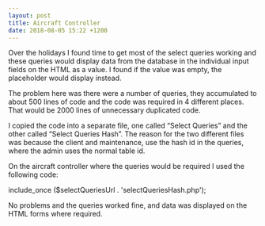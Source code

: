 ```yaml
---
layout: post
title: Aircraft Controller
date: 2018-08-05 15:22 +1200
---
```


Over the holidays I found time to get most of the select queries working and these queries would display data from the database in the individual input fields on the HTML as a value. I found if the value was empty, the placeholder would display instead.

The problem here was there were a number of queries, they accumulated to about 500 lines of code and the code was required in 4 different places. That would be 2000 lines of unnecessary duplicated code.

I copied the code into a separate file, one called “Select Queries” and the other called “Select Queries Hash”. The reason for the two different files was because the client and maintenance, use the hash id in the queries, where the admin uses the normal table id.

On the aircraft controller where the queries would be required I used the following code:

include_once ($selectQueriesUrl . 'selectQueriesHash.php');

No problems and the queries worked fine, and data was displayed on the HTML forms where required.
